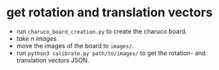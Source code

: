 # get rotation and translation vectors
* run `charuco_board_creation.py` to create the charuco board.
* *take n images*
* move the images of the board to `images/`.
* run `python3 calibrate.py path/to/images/` to get the rotation- and translation vectors JSON.



